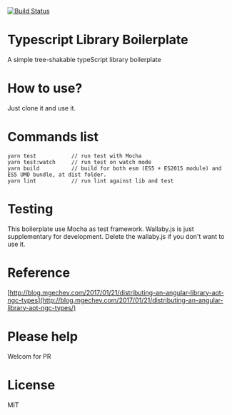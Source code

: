 [![Build Status](https://travis-ci.org/goldenbearkin/ts-library-boilerplate.svg?branch=master)](https://travis-ci.org/goldenbearkin/ts-library-boilerplate)

# Typescript Library Boilerplate

A simple tree-shakable typeScript library boilerplate

# How to use?

Just clone it and use it.

# Commands list
````
yarn test           // run test with Mocha
yarn test:watch     // run test on watch mode
yarn build          // build for both esm (ES5 + ES2015 module) and ES5 UMD bundle, at dist folder.
yarn lint           // run lint against lib and test
````

# Testing

This boilerplate use Mocha as test framework. Wallaby.js is just supplementary for development.
Delete the wallaby.js if you don't want to use it.

# Reference
[http://blog.mgechev.com/2017/01/21/distributing-an-angular-library-aot-ngc-types](http://blog.mgechev.com/2017/01/21/distributing-an-angular-library-aot-ngc-types/)

# Please help

Welcom for PR

# License

MIT